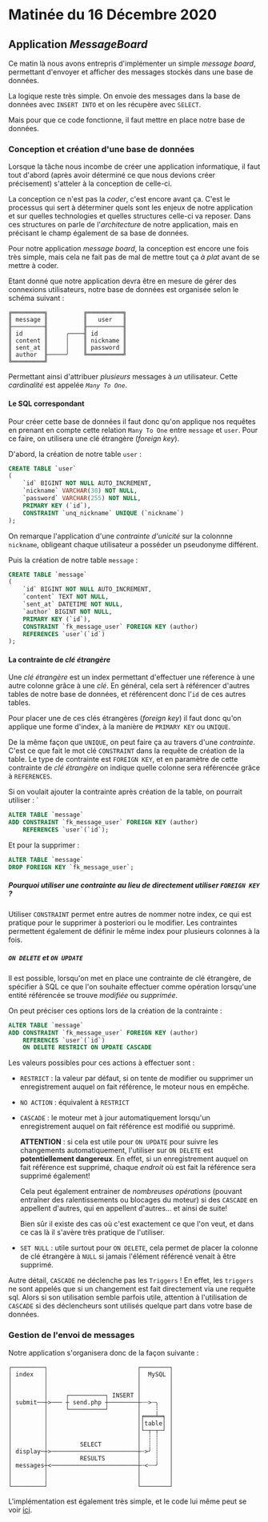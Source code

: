 # Matinée du 16 Décembre 2020

## Application _MessageBoard_

Ce matin là nous avons entrepris d'implémenter un simple _message board_, permettant d'envoyer et afficher des messages stockés dans une base de données.

La logique reste très simple. On envoie des messages dans la base de données avec `INSERT INTO` et on les récupère avec `SELECT`.

Mais pour que ce code fonctionne, il faut mettre en place notre base de données.

### Conception et création d'une base de données

Lorsque la tâche nous incombe de créer une application informatique, il faut tout d'abord (après avoir déterminé ce que nous devions créer précisement) s'atteler à la conception de celle-ci.

La conception ce n'est pas la _coder_, c'est encore avant ça. C'est le processus qui sert à déterminer quels sont les enjeux de notre application et sur quelles technologies et quelles structures celle-ci va reposer. Dans ces structures on parle de l'_architecture_ de notre application, mais en précisant le champ également de sa base de données.

Pour notre application _message board_, la conception est encore une fois très simple, mais cela ne fait pas de mal de mettre tout ça _à plat_ avant de se mettre à coder.

Etant donné que notre application devra être en mesure de gérer des connexions utilisateurs, notre base de données est organisée selon le schéma suivant :

```
╔═════════╗          ╔══════════╗
║ message ║          ║   user   ║
╟─────────╢          ╟──────────╢
║ id      ║     ╭────╢ id       ║
║ content ║     │    ║ nickname ║
║ sent_at ║     │    ║ password ║
║ author  ╟─────╯    ╚══════════╝
╚═════════╝
```

Permettant ainsi d'attribuer _plusieurs_ messages à _un_ utilisateur. Cette _cardinalité_ est appelée _`Many To One`_.

#### Le SQL correspondant

Pour créer cette base de données il faut donc qu'on applique nos requêtes en prenant en compte cette relation `Many To One` entre `message` et `user`. Pour ce faire, on utilisera une clé étrangère (_foreign key_).

D'abord, la création de notre table `user` :

```sql
CREATE TABLE `user`
(
    `id` BIGINT NOT NULL AUTO_INCREMENT,
    `nickname` VARCHAR(30) NOT NULL,
    `password` VARCHAR(255) NOT NULL,
    PRIMARY KEY (`id`),
    CONSTRAINT `unq_nickname` UNIQUE (`nickname`)
);
```

On remarque l'application d'une _contrainte d'unicité_ sur la colonnne `nickname`, obligeant chaque utilisateur a posséder un pseudonyme différent.

Puis la création de notre table `message` :

```sql
CREATE TABLE `message`
(
    `id` BIGINT NOT NULL AUTO_INCREMENT,
    `content` TEXT NOT NULL,
    `sent_at` DATETIME NOT NULL,
    `author` BIGINT NOT NULL,
    PRIMARY KEY (`id`),
    CONSTRAINT `fk_message_user` FOREIGN KEY (author)
    REFERENCES `user`(`id`)
);
```

#### La contrainte de _clé étrangère_

Une _clé étrangère_ est un index permettant d'effectuer une réference à une autre colonne grâce à une _clé_. En général, cela sert à référencer d'autres tables de notre base de données, et référencent donc l'`id` de ces autres tables.

Pour placer une de ces clés étrangères (_foreign key_) il faut donc qu'on applique une forme d'index, à la manière de `PRIMARY KEY` ou `UNIQUE`.

De la même façon que `UNIQUE`, on peut faire ça au travers d'une _contrainte_. C'est ce que fait le mot clé `CONSTRAINT` dans la requête de création de la table. Le type de contrainte est `FOREIGN KEY`, et en paramètre de cette contrainte de _clé étrangère_ on indique quelle colonne sera référencée grâce à `REFERENCES`.

Si on voulait ajouter la contrainte après création de la table, on pourrait utiliser : `

```sql
ALTER TABLE `message`
ADD CONSTRAINT `fk_message_user` FOREIGN KEY (author)
    REFERENCES `user`(`id`);
```

Et pour la supprimer :

```sql
ALTER TABLE `message`
DROP FOREIGN KEY `fk_message_user`;
```

##### Pourquoi utiliser une contrainte au lieu de directement utiliser `FOREIGN KEY` ?

Utiliser `CONSTRAINT` permet entre autres de nommer notre index, ce qui est pratique pour le supprimer à posteriori ou le modifier.
Les contraintes permettent également de définir le même index pour plusieurs colonnes à la fois.

##### `ON DELETE` et `ON UPDATE`

Il est possible, lorsqu'on met en place une contrainte de clé étrangère, de spécifier à SQL ce que l'on souhaite effectuer comme opération lorsqu'une entité référencée se trouve _modifiée_ ou _supprimée_.

On peut préciser ces options lors de la création de la contrainte :

```sql
ALTER TABLE `message`
ADD CONSTRAINT `fk_message_user` FOREIGN KEY (author)
    REFERENCES `user`(`id`)
    ON DELETE RESTRICT ON UPDATE CASCADE
```

Les valeurs possibles pour ces actions à effectuer sont :

-   `RESTRICT` : la valeur par défaut, si on tente de modifier ou supprimer un enregistrement auquel on fait référence, le moteur nous en empêche.
-   `NO ACTION` : équivalent à `RESTRICT`
-   `CASCADE` : le moteur met à jour automatiquement lorsqu'un enregistrement auquel on fait référence est modifié ou supprimé.

    **ATTENTION** : si cela est utile pour `ON UPDATE` pour suivre les changements automatiquement, l'utiliser sur `ON DELETE` est **potentiellement dangereux**. En effet, si un enregistrement auquel on fait référence est supprimé, chaque _endroit_ où est fait la référence sera supprimé également!

    Cela peut également entrainer de _nombreuses opérations_ (pouvant entraîner des ralentissements ou blocages du moteur) si des `CASCADE` en appellent d'autres, qui en appellent d'autres... et ainsi de suite!

    Bien sûr il existe des cas où c'est exactement ce que l'on veut, et dans ce cas là il s'avère très pratique de l'utiliser.

-   `SET NULL` : utile surtout pour `ON DELETE`, cela permet de placer la colonne de clé étrangère à `NULL` si jamais l'élément référencé venait à être supprimé.

Autre détail, `CASCADE` ne déclenche pas les `Triggers` ! En effet, les `triggers` ne sont appelés que si un changement est fait directement via une requête sql. Alors si son utilisation semble parfois utile, attention à l'utilisation de `CASCADE` si des déclencheurs sont utilisés quelque part dans votre base de données.

### Gestion de l'envoi de messages

Notre application s'organisera donc de la façon suivante :

```
┌─────────┐                         ┌────────┐
│ index   │                         │  MySQL │
│         │                         │        │
│         │                         │        │
│         │     ┌──────────┐ INSERT │        │
│ submit──┼>─── ┼ send.php ┼────────┼┄┄>┄╮   │
│         │     └──────────┘        │    ┆   │
│         │                         │╒═══╧═╕ │
│         │                         ││table│ │
│         │                         │└─┬─┬─┘ │
│         │                         │  ┊ ┊   │
│         │         SELECT          │  ┊ ┊   │
│ display─┼>────────────────────────┼┄>╯ ┊   │
│         │         RESULTS         │    ┊   │
│ messages┼<────────────────────────┼┄<┄┄╯   │
│         │                         │        │
│         │                         │        │
└─────────┘                         └────────┘
```

L'implémentation est également très simple, et le code lui même peut se voir [ici](https://gitlab.com/muzythomas/tpdwwm-1020-montpellier/-/tree/master/php/bdd/exercices/messages).
